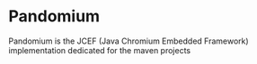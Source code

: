 # Pandomium
Pandomium is the JCEF (Java Chromium Embedded Framework) implementation dedicated for the maven projects 